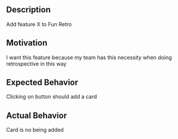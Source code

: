 <!-- Love distributed? Please consider supporting our collective:
👉  https://opencollective.com/distributed/donate -->

<!-- For new features: -->

## Description

Add feature X to Fun Retro

## Motivation

I want this feature because my team has this necessity when doing retrospective in this way

<!-- For bugs: -->

## Expected Behavior

Clicking on button should add a card

## Actual Behavior

Card is no being added
